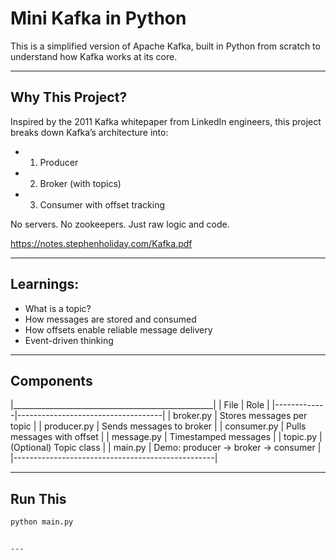 # Mini Kafka in Python

This is a simplified version of Apache Kafka, built in Python from scratch to understand how Kafka works at its core.

---

## Why This Project?

Inspired by the 2011 Kafka whitepaper from LinkedIn engineers, this project breaks down Kafka’s architecture into:
- 1. Producer
- 2. Broker (with topics)
- 3. Consumer with offset tracking

No servers. No zookeepers. Just raw logic and code.

https://notes.stephenholiday.com/Kafka.pdf

---

## Learnings:

- What is a topic?
- How messages are stored and consumed
- How offsets enable reliable message delivery
- Event-driven thinking

---

## Components

|__________________________________________________|
| File        | Role                               |
|-------------|------------------------------------|
| broker.py   | Stores messages per topic          |
| producer.py | Sends messages to broker           |
| consumer.py | Pulls messages with offset         |
| message.py  | Timestamped messages               |
| topic.py    | (Optional) Topic class             |
| main.py     | Demo: producer → broker → consumer |
|--------------------------------------------------|


---

## Run This

```bash
python main.py


---
